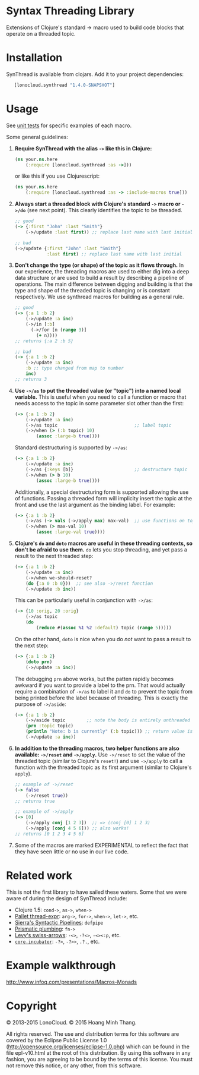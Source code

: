 # Syntax Threading Library

Extensions of Clojure's standard -> macro used to build code blocks that
operate on a threaded topic.

# Installation

SynThread is available from clojars. Add it to your project dependencies:

```clojure
   [lonocloud.synthread "1.4.0-SNAPSHOT"]
```

# Usage

See [unit tests](test/lonocloud/synthread/test.cljc)
for specific examples of each macro.

Some general guidelines:

1. **Require SynThread with the alias `->` like this in Clojure:**
   ```clojure
   (ns your.ns.here
       (:require [lonocloud.synthread :as ->]))
   ```

   or like this if you use Clojurescript:

   ```clojure
   (ns your.ns.here
       (:require [lonocloud.synthread :as -> :include-macros true]))
   ```

2. **Always start a threaded block with Clojure's standard `->` macro or `->/do`**
   (see next point). This clearly identifies the topic to be threaded.

   ```clojure
   ;; good
   (-> {:first "John" :last "Smith"}
       (->/update :last first)) ;; replace last name with last initial

   ;; bad
   (->/update {:first "John" :last "Smith"}
               :last first) ;; replace last name with last initial
   ```

3. **Don't change the type (or shape) of the topic as it flows through.**
   In our experience, the threading macros are used to either dig into
   a deep data structure or are used to build a result by describing a
   pipeline of operations. The main difference between digging and
   building is that the type and shape of the threaded topic is
   changing or is constant respectively. We use synthread macros for
   building as a general rule.
   ```clojure
   ;; good
   (-> {:a 1 :b 2}
       (->/update :a inc)
       (->/in [:b]
         (->/for [n (range 3)]
           (+ n))))
   ;; returns {:a 2 :b 5}

   ;; bad
   (-> {:a 1 :b 2}
       (->/update :a inc)
       :b ;; type changed from map to number
       inc)
   ;; returns 3
   ```

4. **Use `->/as` to put the threaded value (or "topic") into a named local variable.**
   This is useful when you need to call a function or macro that needs
   access to the topic in some parameter slot other than the first:
   ```clojure
   (-> {:a 1 :b 2}
       (->/update :a inc)
       (->/as topic                             ;; label topic
       (->/when (> (:b topic) 10)
           (assoc :large-b true))))
   ```
   Standard destructuring is supported by `->/as`:
   ```clojure
   (-> {:a 1 :b 2}
       (->/update :a inc)
       (->/as {:keys [b]}                       ;; destructure topic
       (->/when (> b 10)
           (assoc :large-b true))))
   ```
   Additionally, a special destructuring form is supported allowing the
   use of functions. Passing a threaded form will implicity insert the
   topic at the front and use the last argument as the binding label. For
   example:
   ```clojure
   (-> {:a 1 :b 2}
       (->/as (-> vals (->/apply max) max-val)  ;; use functions on topic
       (->/when (> max-val 10)
           (assoc :large-val true))))
   ```

5. **Clojure's `do` and `doto` macros are useful in these threading
   contexts, so don't be afraid to use them.** `do` lets you stop
   threading, and yet pass a result to the next threaded step:
   ```clojure
   (-> {:a 1 :b 2}
       (->/update :a inc)
       (->/when we-should-reset?
       (do {:a 0 :b 0}))  ;; see also ->/reset function
       (->/update :b inc))
   ```
   This can be particularly useful in conjunction with `->/as`:
   ```clojure
   (-> {10 :orig, 20 :orig}
       (->/as topic
       (do
           (reduce #(assoc %1 %2 :default) topic (range 5)))))
   ```
   On the other hand, `doto` is nice when you do *not* want to pass a
   result to the next step:
   ```clojure
   (-> {:a 1 :b 2}
       (doto prn)
       (->/update :a inc))
   ```
   The debugging `prn` above works, but the patten rapidly becomes
   awkward if you want to provide a label to the prn. That would actually
   require a combination of `->/as` to label it and `do` to prevent the
   topic from being printed before the label because of threading. This
   is exactly the purpose of `->/aside`:
   ```clojure
   (-> {:a 1 :b 2}
       (->/aside topic        ;; note the body is entirely unthreaded
       (prn :topic topic)
       (println "Note: b is currently" (:b topic))) ;; return value is ignored
       (->/update :a inc))
   ```

6. **In addition to the threading macros, two helper functions are also
   available: `->/reset` and `->/apply`.** Use `->/reset` to set the value
   of the threaded topic (similar to Clojure's `reset!`) and use
   `->/apply` to call a function with the threaded topic as its first
   argument (similar to Clojure's `apply`).
   ```clojure
   ;; example of ->/reset
   (-> false
       (->/reset true))
   ;; returns true

   ;; example of ->/apply
   (-> [0]
       (->/apply conj [1 2 3])  ;; => (conj [0] 1 2 3)
       (->/apply [conj 4 5 6])) ;; also works!
   ;; returns [0 1 2 3 4 5 6]
   ```

7. Some of the macros are marked EXPERIMENTAL to reflect the fact that
   they have seen little or no use in our live code.

# Related work

This is not the first library to have sailed these waters. Some that
we were aware of during the design of SynThread include:

- Clojure 1.5: `cond->`, `as->`, `when->`
- [Pallet thread-expr](https://github.com/pallet/thread-expr): `arg->`, `for->`, `when->`, `let->`, etc.
- [Sierra's Syntactic Pipelines](http://stuartsierra.com/2012/09/12/when-to-write-a-macro): `defpipe`
- [Prismatic plumbing](https://github.com/Prismatic/plumbing/blob/master/src/plumbing/core.clj#L280): `fn->`
- [Levy's swiss-arrows](https://github.com/rplevy/swiss-arrows): `-<>`, `-?<>`, `-<><:p`, etc.
- [`core.incubator`](https://github.com/clojure/core.incubator): `-?>`, `-?>>`, `.?.`, etc.

# Example walkthrough

http://www.infoq.com/presentations/Macros-Monads

# Copyright

© 2013-2015 LonoCloud.
© 2015 Hoang Minh Thang.

All rights reserved.
The use and distribution terms for this software are covered by the
Eclipse Public License 1.0 (http://opensource.org/licenses/eclipse-1.0.php)
which can be found in the file epl-v10.html at the root of this
distribution. By using this software in any fashion, you are agreeing
to be bound by the terms of this license. You must not remove this
notice, or any other, from this software.
